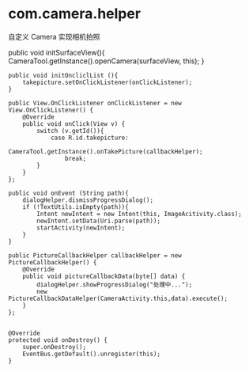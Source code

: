 # com.camera.helper

自定义 Camera 实现相机拍照

public void initSurfaceView(){
        CameraTool.getInstance().openCamera(surfaceView, this);
    }

    public void initOncliclList (){
        takepicture.setOnClickListener(onClickListener);
    }

    public View.OnClickListener onClickListener = new View.OnClickListener() {
        @Override
        public void onClick(View v) {
            switch (v.getId()){
                case R.id.takepicture:
                    CameraTool.getInstance().onTakePicture(callbackHelper);
                    break;
            }
        }
    };

    public void onEvent (String path){
        dialogHelper.dismissProgressDialog();
        if (!TextUtils.isEmpty(path)){
            Intent newIntent = new Intent(this, ImageAcitivity.class);
            newIntent.setData(Uri.parse(path));
            startActivity(newIntent);
        }
    }

    public PictureCallbackHelper callbackHelper = new PictureCallbackHelper() {
        @Override
        public void pictureCallbackData(byte[] data) {
            dialogHelper.showProgressDialog("处理中...");
            new PictureCallbackDataHelper(CameraActivity.this,data).execute();
        }
    };


    @Override
    protected void onDestroy() {
        super.onDestroy();
        EventBus.getDefault().unregister(this);
    }

